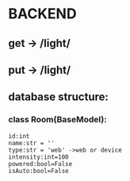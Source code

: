 # BACKEND
## get -> /light/
## put -> /light/
## database structure:
### class Room(BaseModel):
    id:int
    name:str = '' 
    type:str = 'web' ->web or device
    intensity:int=100
    powered:bool=False
    isAuto:bool=False
### 
